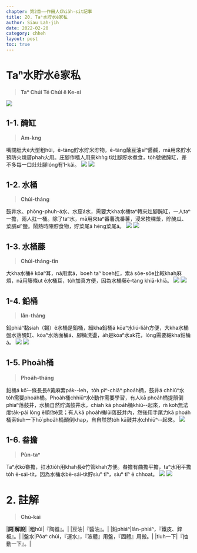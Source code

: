 ```yaml
---
chapter: 第2章——作田人Chia̍h-si̍t記事
title: 20. Taⁿ水貯水ê家私
author: Siau Lah-jih
date: 2022-02-20
category: chheh
layout: post
toc: true
---
```


# Taⁿ水貯水ê家私
> **Taⁿ Chúi Té Chúi ê Ke-si**

![](../too5/13/13-2-2.醃缸.jpg)

## 1-1. 醃缸
>**Am-kng**

嘴闊肚大ê大型粗hûi，ē-tàng貯水貯米貯物，ē-tàng蔭豆油sīⁿ醬鹹，mā用來貯水預防火燒厝phah火用。庄腳作穡人用來khǹg tī灶腳貯水煮食，to̍h號做醃缸，差不多每一口灶灶腳lóng有1-kâi。
![](../too5/13/13-2-1.醃缸.jpg)
![](../too5/13/13-2-2A.醃缸.jpg)

## 1-2. 水桶
>**Chúi-tháng**
  
鼓井水、phòng-phuh-á水、水窟á水，需要大kha水桶taⁿ轉來灶腳醃缸，一人taⁿ一擔，兩人扛一桶。除了taⁿ水，mā用來taⁿ番薯洗番薯，浸米挨粿漿，貯醃瓜、菜脯sīⁿ鹽。鬧熱時陣貯食物，貯菜尾á hēng菜尾á。
![](../too5/13/13-2-3.水桶大.jpg)
![](../too5/13/13-2-4.水桶細.jpg)

## 1-3. 水桶藤
>**Chúi-tháng-tîn**

大kha水桶ê kōaⁿ耳，nā用索á，boeh taⁿ boeh扛，索á sôe-sôe比較khah麻煩，nā用籐條ut ê水桶耳，to̍h加真方便，因為水桶藤ē-tàng khiā-khiā。
![](../too5/13/13-2-3.水桶大.jpg)
![](../too5/13/13-2-5.水桶藤.jpg)


## 1-4. 鉛桶
>**Iân-tháng**

鉛phiáⁿ黏siah（錫）ê水桶是鉛桶，細kha鉛桶á kōaⁿ水liú-lia̍h方便，大kha水桶盤水落醃缸、kōaⁿ水落面桶á、腳桶洗盪，a̍h是kōaⁿ水ak花，lóng需要細kha鉛桶á。
![](../too5/13/13-2-6.鉛桶仔.jpg)
![](../too5/13/13-2-6a.鉛桶.jpg)

## 1-5. Phoa̍h桶
>**Phoa̍h-tháng**
  
鉛桶á kō͘一條長長ê黃麻索pa̍k--leh，to̍h pìⁿ-chiâⁿ phoa̍h桶，鼓井á chhiūⁿ水to̍h需要phoa̍h桶。Phoa̍h桶chhiūⁿ水ê動作需要學習，有人kā phoa̍h桶提顛倒phiaⁿ落鼓井，水桶自然貯滿鼓井水，chiah kā phoa̍h桶khiú--起來，m̄ koh無法度ta̍k-pái lóng ē順你ê意；有人kā phoa̍h桶lūi落鼓井內，然後用手尾力kā phoa̍h桶索tiuh一下hō͘ phoa̍h桶顛倒khap，自自然然to̍h kā鼓井水chhiūⁿ--起來。
![](../too5/13/13-2-7.拔桶.jpg)


## 1-6. 畚擔
>**Pùn-taⁿ**
  
Taⁿ水kō͘畚擔，扛水tio̍h用khah長ê竹管khah方便。畚擔有曲擔平擔，taⁿ水用平擔to̍h ē-sái-tit，因為水桶水bē-sái-tit貯siuⁿ tīⁿ，siuⁿ tīⁿ ē chhoat。
![](../too5/13/13-2-8.扁擔.jpg)
![](../too5/13/13-2-9.扁擔.jpg)

# 2. 註解
> **Chù-kái**

|**詞**|**解說**|
|粗hûi|『陶器』。|
|豆油|『醬油』。|
|鉛phiáⁿ|Iân-phiáⁿ，『鐵皮、鋅板』。|
|盤水|Pôaⁿ chúi，『運水』，『液體』用盤，『固體』用搬。|
|tiuh一下|『抽動一下』。|
